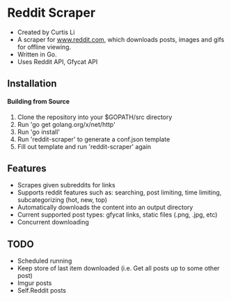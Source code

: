 # Reddit Scraper

* Created by Curtis Li
* A scraper for www.reddit.com, which downloads posts, images and gifs for offline viewing.
* Written in Go.
* Uses Reddit API, Gfycat API

## Installation

#### Building from Source
1. Clone the repository into your $GOPATH/src directory
2. Run 'go get golang.org/x/net/http'
3. Run 'go install'
4. Run 'reddit-scraper' to generate a conf.json template
5. Fill out template and run 'reddit-scraper' again

## Features

* Scrapes given subreddits for links
* Supports reddit features such as: searching, post limiting, time limiting, subcategorizing (hot, new, top)
* Automatically downloads the content into an output directory
* Current supported post types: gfycat links, static files (.png, .jpg, etc)
* Concurrent downloading

## TODO

* Scheduled running
* Keep store of last item downloaded (i.e. Get all posts up to some other post)
* Imgur posts
* Self.Reddit posts
